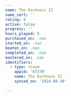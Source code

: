 ```yaml
---
name: The Darkness II
name_sort: ''
rating: 0
active: false
progress: ''
hours_played: 0
purchased_on: .nan
started_on: .nan
beaten_on: .nan
completed_on: .nan
mastered_on: .nan
identifiers:
  - type: steam
    appid: '67370'
    name: The Darkness II
    synced_on: '2024-08-30'

---
```

